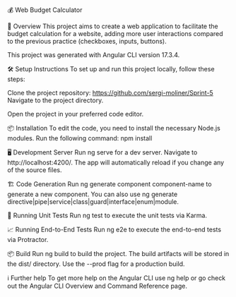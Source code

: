 💰 Web Budget Calculator

📄 Overview
This project aims to create a web application to facilitate the budget calculation for a website, adding more user interactions compared to the previous practice (checkboxes, inputs, buttons).

This project was generated with Angular CLI version 17.3.4.


🛠️ Setup Instructions
To set up and run this project locally, follow these steps:

Clone the project repository:
https://github.com/sergi-moliner/Sprint-5
Navigate to the project directory.

Open the project in your preferred code editor.


📦 Installation
To edit the code, you need to install the necessary Node.js modules. Run the following command:
npm install

🖥️ Development Server
Run ng serve for a dev server. Navigate to http://localhost:4200/. The app will automatically reload if you change any of the source files.


🏗️ Code Generation
Run ng generate component component-name to generate a new component. You can also use ng generate directive|pipe|service|class|guard|interface|enum|module.


🧪 Running Unit Tests
Run ng test to execute the unit tests via Karma.


📈 Running End-to-End Tests
Run ng e2e to execute the end-to-end tests via Protractor.


📦 Build
Run ng build to build the project. The build artifacts will be stored in the dist/ directory. Use the --prod flag for a production build.


ℹ️ Further help
To get more help on the Angular CLI use ng help or go check out the Angular CLI Overview and Command Reference page.

